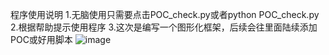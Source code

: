 程序使用说明 
1.无脑使用只需要点击POC_check.py或者python POC_check.py 
2.根据帮助提示使用程序
3.这次是编写一个图形化框架，后续会往里面陆续添加POC或好用脚本
![image](https://github.com/user-attachments/assets/b827b07e-819b-4c34-8ee9-81822a8d7fd9)
